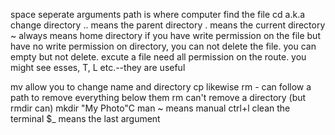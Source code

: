 space seperate arguments
path is where computer find the file
cd a.k.a change directory
.. means the parent directory
. means the current directory
~ always means home directory 
if you have write permission on the file but have no write permission on directory, you can not delete the file. you can empty but not delete.
excute a file need all permission on the route.
you might see esses, T, L etc.--they are useful

mv allow you to change name and directory
cp likewise
rm - can follow a path to remove everything below them
rm can't remove a directory
(but rmdir can)
mkdir "My Photo"C
man ~ means manual
ctrl+l clean the terminal
$_ means the last argument 